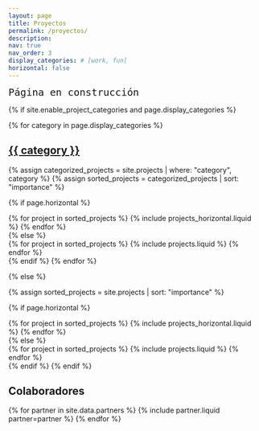 ```yaml
---
layout: page
title: Proyectos
permalink: /proyectos/
description: 
nav: true
nav_order: 3
display_categories: # [work, fun]
horizontal: false
---
```


<!-- pages/projects.md -->
<div class="projects">

<code style="font-size: 1.4em">Página en construcción</code>
<p></p>

{% if site.enable_project_categories and page.display_categories %}
  <!-- Display categorized projects -->
  {% for category in page.display_categories %}
  <a id="{{ category }}" href=".#{{ category }}">
    <h2 class="category">{{ category }}</h2>
  </a>
  {% assign categorized_projects = site.projects | where: "category", category %}
  {% assign sorted_projects = categorized_projects | sort: "importance" %}
  <!-- Generate cards for each project -->
  {% if page.horizontal %}
  <div class="container">
    <div class="row row-cols-1 row-cols-md-2">
    {% for project in sorted_projects %}
      {% include projects_horizontal.liquid %}
    {% endfor %}
    </div>
  </div>
  {% else %}
  <div class="row row-cols-1 row-cols-md-3">
    {% for project in sorted_projects %}
      {% include projects.liquid %}
    {% endfor %}
  </div>
  {% endif %}
  {% endfor %}

{% else %}

<!-- Display projects without categories -->

{% assign sorted_projects = site.projects | sort: "importance" %}

  <!-- Generate cards for each project -->

{% if page.horizontal %}

  <div class="container">
    <div class="row row-cols-1 row-cols-md-2">
    {% for project in sorted_projects %}
      {% include projects_horizontal.liquid %}
    {% endfor %}
    </div>
  </div>
  {% else %}
  <div class="row row-cols-1 row-cols-md-3">
    {% for project in sorted_projects %}
      {% include projects.liquid %}
    {% endfor %}
  </div>
  {% endif %}
{% endif %}
</div>

<div class="projects">
  <h2 class="category">Colaboradores</h2>
  <div class="container">
    <div class="row row-cols-1 row-cols-md-5">
      {% for partner in site.data.partners %}
        {% include partner.liquid partner=partner %}
      {% endfor %}
    </div>
  </div>
</div>
